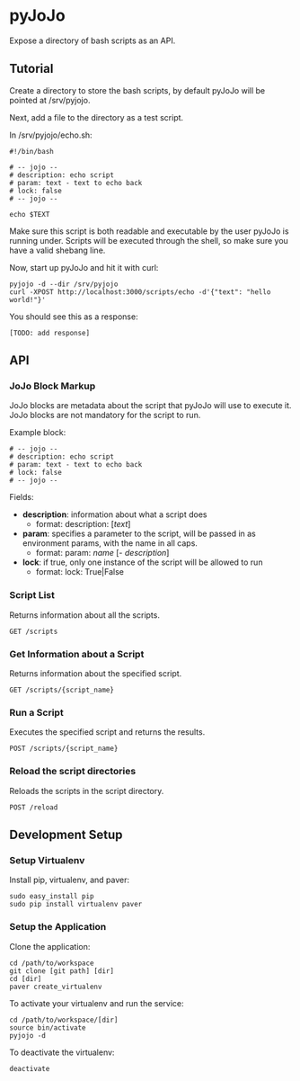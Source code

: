 # pyJoJo

Expose a directory of bash scripts as an API.

## Tutorial

Create a directory to store the bash scripts, by default pyJoJo will be pointed at /srv/pyjojo.

Next, add a file to the directory as a test script.

In /srv/pyjojo/echo.sh:

    #!/bin/bash
    
    # -- jojo --
    # description: echo script
    # param: text - text to echo back
    # lock: false
    # -- jojo -- 
    
    echo $TEXT

Make sure this script is both readable and executable by the user pyJoJo is running under.  Scripts will be executed through the shell, so make sure you have a valid shebang line.

Now, start up pyJoJo and hit it with curl:

    pyjojo -d --dir /srv/pyjojo
    curl -XPOST http://localhost:3000/scripts/echo -d'{"text": "hello world!"}'

You should see this as a response:

    [TODO: add response]

## API

### JoJo Block Markup

JoJo blocks are metadata about the script that pyJoJo will use to execute it.  JoJo blocks are not mandatory for the script to run.

Example block:

    # -- jojo --
    # description: echo script
    # param: text - text to echo back
    # lock: false
    # -- jojo -- 

Fields:

  - **description**: information about what a script does
    - format: description: [*text*]
  - **param**: specifies a parameter to the script, will be passed in as environment params, with the name in all caps.
    - format: param: *name* [- *description*]
  - **lock**: if true, only one instance of the script will be allowed to run
    - format: lock: True|False
    
### Script List

Returns information about all the scripts.

    GET /scripts

### Get Information about a Script

Returns information about the specified script.

    GET /scripts/{script_name}

### Run a Script

Executes the specified script and returns the results.

    POST /scripts/{script_name}

### Reload the script directories

Reloads the scripts in the script directory.

    POST /reload

## Development Setup

### Setup Virtualenv
        
Install pip, virtualenv, and paver:

    sudo easy_install pip
    sudo pip install virtualenv paver

### Setup the Application

Clone the application:

    cd /path/to/workspace
    git clone [git path] [dir]
    cd [dir]
    paver create_virtualenv

To activate your virtualenv and run the service:
  
    cd /path/to/workspace/[dir]
    source bin/activate
    pyjojo -d

To deactivate the virtualenv:

    deactivate

